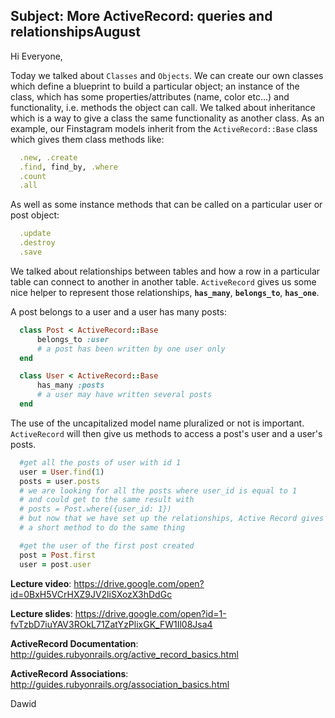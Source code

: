 Subject: More ActiveRecord: queries and relationshipsAugust 
-----------------------------------------------------------

Hi Everyone,

Today we talked about `Classes` and `Objects`. We can create our own classes which define a blueprint to build a particular object; an instance of the class, which has some properties/attributes (name, color etc...) and functionality, i.e. methods the object can call. We talked about inheritance which is a way to give a class the same functionality as another class. As an example, our Finstagram models inherit from the `ActiveRecord::Base` class which gives them class methods like:

```ruby
  .new, .create
  .find, find_by, .where
  .count
  .all
```

As well as some instance methods that can be called on a particular user or post object:

```ruby
  .update
  .destroy
  .save
```

We talked about relationships between tables and how a row in a particular table can connect to another in another table. `ActiveRecord` gives us some nice helper to represent those relationships, **`has_many`**, **`belongs_to`**, **`has_one`**.

A post belongs to a user and a user has many posts:

```ruby
  class Post < ActiveRecord::Base
      belongs_to :user
      # a post has been written by one user only
  end

  class User < ActiveRecord::Base
      has_many :posts
      # a user may have written several posts
  end
```

The use of the uncapitalized model name pluralized or not is important. `ActiveRecord` will then give us methods to access a post's user and a user's posts.

```ruby
  #get all the posts of user with id 1
  user = User.find(1)
  posts = user.posts
  # we are looking for all the posts where user_id is equal to 1
  # and could get to the same result with
  # posts = Post.where({user_id: 1})
  # but now that we have set up the relationships, Active Record gives us
  # a short method to do the same thing

  #get the user of the first post created
  post = Post.first
  user = post.user
```

**Lecture video**: https://drive.google.com/open?id=0BxH5VCrHXZ9JV2liSXozX3hDdGc

**Lecture slides**: https://drive.google.com/open?id=1-fvTzbD7iuYAV3ROkL71ZatYzPlixGK_FW1Il08Jsa4

**ActiveRecord Documentation**: http://guides.rubyonrails.org/active_record_basics.html

**ActiveRecord Associations**: http://guides.rubyonrails.org/association_basics.html

Dawid